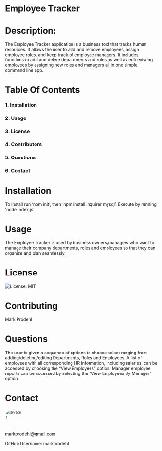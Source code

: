 # Employee Tracker 
                                               
            
 # Description:
            
 The Employee Tracker application is a business tool that tracks human resources. It allows the user to add and remove employees, assign employee roles, and keep track of employee managers. It includes functions to add and delete departments and roles as well as edit existing employees by assigning new roles and managers all in one simple command line app. 
            
 # Table Of Contents
            
 ### 1. Installation
            
 ### 2. Usage
            
 ### 3. License
            
 ### 4. Contributors
            
 ### 5. Questions
            
 ### 6. Contact
            
 # Installation
            
 To install run ‘npm init’, then ‘npm install inquirer mysql’. Execute by running 'node index.js'
            
 # Usage
            
 The Employee Tracker is used by business owners/managers who want to manage their company departments, roles and employees so that they can organize and plan seamlessly. 
            
 # License
            
 ![License: MIT](https://img.shields.io/badge/License-MIT-blue.svg)
            
 # Contributing
            
 Mark Prodehl
            
            
 # Questions
            
 The user is given a sequence of options to choose select ranging from adding/deleting/editing Departments, Roles and Employees. A list of employees with all corresponding HR information, including salaries, can be accessed by choosing the “View Employees” option. Manager employee reports can be accessed by selecting the “View Employees By Manager” option.
            
 # Contact
            
 <img src="https://avatars2.githubusercontent.com/u/31394631?v=4" alt="avatar" style="border-radius: 64px" width="60"/>
            
 markprodehl@gmail.com           
            
 GitHub Username: markprodehl                               
            
